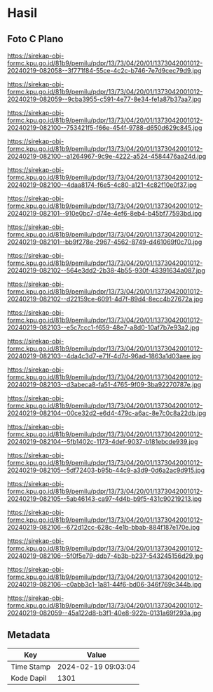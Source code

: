 # Hasil

## Foto C Plano

https://sirekap-obj-formc.kpu.go.id/81b9/pemilu/pdpr/13/73/04/20/01/1373042001012-20240219-082058--3f771f84-55ce-4c2c-b746-7e7d9cec79d9.jpg

https://sirekap-obj-formc.kpu.go.id/81b9/pemilu/pdpr/13/73/04/20/01/1373042001012-20240219-082059--9cba3955-c591-4e77-8e34-fe1a87b37aa7.jpg

https://sirekap-obj-formc.kpu.go.id/81b9/pemilu/pdpr/13/73/04/20/01/1373042001012-20240219-082100--753421f5-f66e-454f-9788-d650d629c845.jpg

https://sirekap-obj-formc.kpu.go.id/81b9/pemilu/pdpr/13/73/04/20/01/1373042001012-20240219-082100--a1264967-9c9e-4222-a524-4584476aa24d.jpg

https://sirekap-obj-formc.kpu.go.id/81b9/pemilu/pdpr/13/73/04/20/01/1373042001012-20240219-082100--4daa8174-f6e5-4c80-a121-4c82f10e0f37.jpg

https://sirekap-obj-formc.kpu.go.id/81b9/pemilu/pdpr/13/73/04/20/01/1373042001012-20240219-082101--910e0bc7-d74e-4ef6-8eb4-b45bf77593bd.jpg

https://sirekap-obj-formc.kpu.go.id/81b9/pemilu/pdpr/13/73/04/20/01/1373042001012-20240219-082101--bb9f278e-2967-4562-8749-d461069f0c70.jpg

https://sirekap-obj-formc.kpu.go.id/81b9/pemilu/pdpr/13/73/04/20/01/1373042001012-20240219-082102--564e3dd2-2b38-4b55-930f-48391634a087.jpg

https://sirekap-obj-formc.kpu.go.id/81b9/pemilu/pdpr/13/73/04/20/01/1373042001012-20240219-082102--d22159ce-6091-4d7f-89d4-8ecc4b27672a.jpg

https://sirekap-obj-formc.kpu.go.id/81b9/pemilu/pdpr/13/73/04/20/01/1373042001012-20240219-082103--e5c7ccc1-f659-48e7-a8d0-10af7b7e93a2.jpg

https://sirekap-obj-formc.kpu.go.id/81b9/pemilu/pdpr/13/73/04/20/01/1373042001012-20240219-082103--4da4c3d7-e71f-4d7d-96ad-1863a1d03aee.jpg

https://sirekap-obj-formc.kpu.go.id/81b9/pemilu/pdpr/13/73/04/20/01/1373042001012-20240219-082103--d3abeca8-fa51-4765-9f09-3ba92270787e.jpg

https://sirekap-obj-formc.kpu.go.id/81b9/pemilu/pdpr/13/73/04/20/01/1373042001012-20240219-082104--00ce32d2-e6d4-479c-a6ac-8e7c0c8a22db.jpg

https://sirekap-obj-formc.kpu.go.id/81b9/pemilu/pdpr/13/73/04/20/01/1373042001012-20240219-082104--5fb1402c-1173-4def-9037-b181ebcde939.jpg

https://sirekap-obj-formc.kpu.go.id/81b9/pemilu/pdpr/13/73/04/20/01/1373042001012-20240219-082105--5df72403-b95b-44c9-a3d9-0d6a2ac9d915.jpg

https://sirekap-obj-formc.kpu.go.id/81b9/pemilu/pdpr/13/73/04/20/01/1373042001012-20240219-082105--5ab46143-ca97-4d4b-b9f5-431c90219213.jpg

https://sirekap-obj-formc.kpu.go.id/81b9/pemilu/pdpr/13/73/04/20/01/1373042001012-20240219-082106--672d12cc-628c-4e1b-bbab-884f187e170e.jpg

https://sirekap-obj-formc.kpu.go.id/81b9/pemilu/pdpr/13/73/04/20/01/1373042001012-20240219-082106--5f0f5e79-ddb7-4b3b-b237-543245156d29.jpg

https://sirekap-obj-formc.kpu.go.id/81b9/pemilu/pdpr/13/73/04/20/01/1373042001012-20240219-082106--c0abb3c1-1a81-44f6-bd06-346f769c344b.jpg

https://sirekap-obj-formc.kpu.go.id/81b9/pemilu/pdpr/13/73/04/20/01/1373042001012-20240219-082059--45a122d8-b3f1-40e8-922b-0131a69f293a.jpg


## Metadata

| Key        | Value               |
| ---------- | ------------------- |
| Time Stamp | 2024-02-19 09:03:04 |
| Kode Dapil | 1301                |




